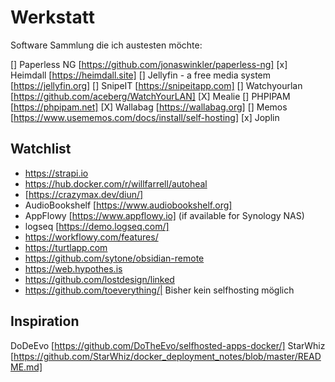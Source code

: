 # Werkstatt
Software Sammlung die ich austesten möchte:

[] Paperless NG [https://github.com/jonaswinkler/paperless-ng]
[x] Heimdall [https://heimdall.site]
[] Jellyfin - a free media system [https://jellyfin.org]
[] SnipeIT [https://snipeitapp.com]
[] Watchyourlan [https://github.com/aceberg/WatchYourLAN] 
[X] Mealie
[] PHPIPAM [https://phpipam.net]
[X] Wallabag [https://wallabag.org]
[] Memos [https://www.usememos.com/docs/install/self-hosting]
[x] Joplin

## Watchlist
- https://strapi.io
- https://hub.docker.com/r/willfarrell/autoheal
- [https://crazymax.dev/diun/]
- AudioBookshelf [https://www.audiobookshelf.org]
- AppFlowy [https://www.appflowy.io] (if available for Synology NAS)
- logseq [https://demo.logseq.com/]
- https://workflowy.com/features/
- https://turtlapp.com
- https://github.com/sytone/obsidian-remote
- https://web.hypothes.is
- https://github.com/lostdesign/linked
- https://github.com/toeverything/| Bisher kein selfhosting möglich


## Inspiration

DoDeEvo [https://github.com/DoTheEvo/selfhosted-apps-docker/]
StarWhiz [https://github.com/StarWhiz/docker_deployment_notes/blob/master/README.md]
